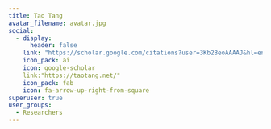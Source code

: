 ```yaml
---
title: Tao Tang
avatar_filename: avatar.jpg
social:
  - display:
      header: false
    link: "https://scholar.google.com/citations?user=3Kb2BeoAAAAJ&hl=en "
    icon_pack: ai
    icon: google-scholar
    link:"https://taotang.net/"
    icon_pack: fab
    icon: fa-arrow-up-right-from-square
superuser: true
user_groups:
  - Researchers
---
```

